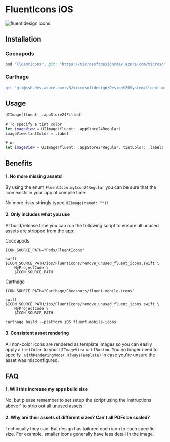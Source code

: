 # FluentIcons iOS

![fluent design icons](../../art/readme-asset.png)

## Installation

### Cocoapods

```ruby
pod "FluentIcons", git: "https://microsoftdesign@dev.azure.com/microsoftdesign/Design%20System/_git/fluent-mobile-icons", tag: "1.0.199"
```

### Carthage

```bash
git "git@ssh.dev.azure.com:v3/microsoftdesign/Design%20System/fluent-mobile-icons" "1.0.199"
```

## Usage

```swift
UIImage(fluent: .appStore24Filled)

# To specify a tint color
let imageView = UIImage(fluent: .appStore24Regular)
imageView.tintColor = .label

# or
let imageView = UIImage(fluent: .appStore24Regular, tintColor: .label)
```

## Benefits

#### 1. No more missing assets!

By using the enum `FluentIcon.myIcon24Regular` you can be sure that the icon exists in your app at compile time.

No more risky stringly typed `UIImage(named: "")!`

#### 2. Only includes what you use

At build/release time you can run the following script to ensure all unused assets are stripped from the app:

Cocoapods
```
ICON_SOURCE_PATH="Pods/FluentIcons"

swift $ICON_SOURCE_PATH/ios/FluentIcons/remove_unused_fluent_icons.swift \
	MyProjectCode \
	$ICON_SOURCE_PATH
```

Carthage
```
ICON_SOURCE_PATH="Carthage/Checkouts/fluent-mobile-icons"

swift $ICON_SOURCE_PATH/ios/FluentIcons/remove_unused_fluent_icons.swift \
	MyProjectCode \
	$ICON_SOURCE_PATH

carthage build --platform iOS fluent-mobile-icons
```

#### 3. Consistent asset rendering

All non-color icons are rendered as template images so you can easily apply a `tintColor` to your `UIImageView` or `UIButton`.  You no longer need to specify `.withRenderingMode(.alwaysTemplate)` in case you're unsure the asset was misconfigured.

## FAQ

#### 1. Will this increase my apps build size

No, but please remember to set setup the script using the instructions above ^ to strip out all unused assets.

#### 2. Why are their assets of different sizes? Can't all PDFs be scaled?

Technically they can!  But design has tailored each icon to each specific size.  For example, smaller icons generally have less detail in the image.